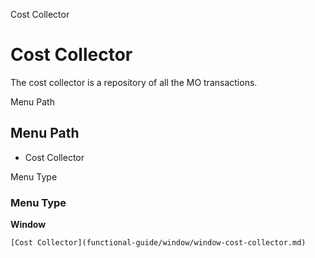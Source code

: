 
Cost Collector
# Cost Collector


The cost collector is a repository of all the MO transactions.

Menu Path
## Menu Path



- Cost Collector

Menu Type
### Menu Type

**Window**


```
[Cost Collector](functional-guide/window/window-cost-collector.md)
```